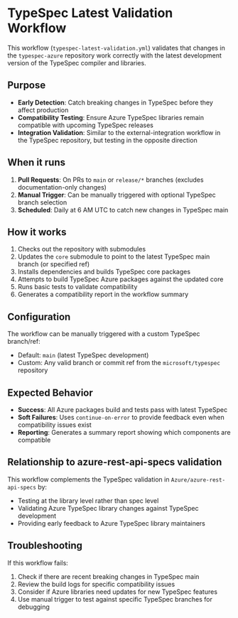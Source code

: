 # TypeSpec Latest Validation Workflow

This workflow (`typespec-latest-validation.yml`) validates that changes in the `typespec-azure` repository work correctly with the latest development version of the TypeSpec compiler and libraries.

## Purpose

- **Early Detection**: Catch breaking changes in TypeSpec before they affect production
- **Compatibility Testing**: Ensure Azure TypeSpec libraries remain compatible with upcoming TypeSpec releases
- **Integration Validation**: Similar to the external-integration workflow in the TypeSpec repository, but testing in the opposite direction

## When it runs

1. **Pull Requests**: On PRs to `main` or `release/*` branches (excludes documentation-only changes)
2. **Manual Trigger**: Can be manually triggered with optional TypeSpec branch selection
3. **Scheduled**: Daily at 6 AM UTC to catch new changes in TypeSpec main

## How it works

1. Checks out the repository with submodules
2. Updates the `core` submodule to point to the latest TypeSpec main branch (or specified ref)
3. Installs dependencies and builds TypeSpec core packages
4. Attempts to build TypeSpec Azure packages against the updated core
5. Runs basic tests to validate compatibility
6. Generates a compatibility report in the workflow summary

## Configuration

The workflow can be manually triggered with a custom TypeSpec branch/ref:

- Default: `main` (latest TypeSpec development)
- Custom: Any valid branch or commit ref from the `microsoft/typespec` repository

## Expected Behavior

- **Success**: All Azure packages build and tests pass with latest TypeSpec
- **Soft Failures**: Uses `continue-on-error` to provide feedback even when compatibility issues exist
- **Reporting**: Generates a summary report showing which components are compatible

## Relationship to azure-rest-api-specs validation

This workflow complements the TypeSpec validation in `Azure/azure-rest-api-specs` by:

- Testing at the library level rather than spec level
- Validating Azure TypeSpec library changes against TypeSpec development
- Providing early feedback to Azure TypeSpec library maintainers

## Troubleshooting

If this workflow fails:

1. Check if there are recent breaking changes in TypeSpec main
2. Review the build logs for specific compatibility issues
3. Consider if Azure libraries need updates for new TypeSpec features
4. Use manual trigger to test against specific TypeSpec branches for debugging